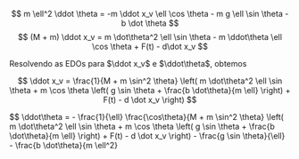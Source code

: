 $$ m \ell^2 \ddot \theta = -m \ddot x_v \ell \cos \theta - m g \ell \sin \theta - b \dot \theta $$
$$ (M + m) \ddot x_v = m \dot\theta^2 \ell \sin \theta - m \ddot\theta \ell \cos \theta + F(t) - d\dot x_v $$

Resolvendo as EDOs para $\ddot x_v$ e $\ddot\theta$, obtemos

$$ \ddot x_v = \frac{1}{M + m \sin^2 \theta} \left( m \dot\theta^2 \ell \sin \theta + m \cos \theta \left( g \sin \theta + \frac{b \dot\theta}{m \ell} \right) + F(t) - d \dot x_v \right) $$

$$ \ddot\theta = - \frac{1}{\ell} \frac{\cos\theta}{M + m \sin^2 \theta} \left( m \dot\theta^2 \ell \sin \theta + m \cos \theta \left( g \sin \theta + \frac{b \dot\theta}{m \ell} \right) + F(t) - d \dot x_v \right) - \frac{g \sin \theta}{\ell} - \frac{b \dot\theta}{m \ell^2}
